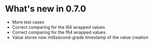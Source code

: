 # What's new in 0.7.0

* More test cases
* Correct comparing for the i64 wrapped values
* Correct comparing for the f64 wrapped values
* Value stores now millisecond-grade timestamp of the value creation
